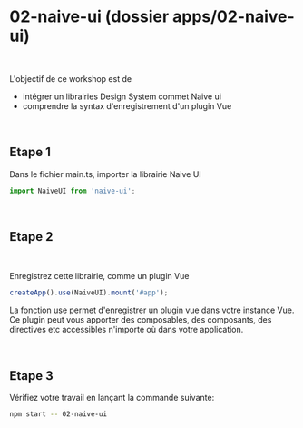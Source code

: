 # 02-naive-ui (dossier apps/02-naive-ui)

<br/>

L'objectif de ce workshop est de
- intégrer un librairies Design System commet Naive ui
- comprendre la syntax d'enregistrement d'un plugin Vue

<br/>

## Etape 1

Dans le fichier main.ts, importer la librairie Naive UI 

```typescript
import NaiveUI from 'naive-ui';
```

<br/>

## Etape 2
<br/>

Enregistrez cette librairie, comme un plugin Vue

```typescript
createApp().use(NaiveUI).mount('#app');
```

La fonction use permet d'enregistrer un plugin vue dans votre instance Vue. Ce plugin peut vous apporter des composables, des composants, des directives etc accessibles n'importe où dans votre application.

<br/>

## Etape 3

Vérifiez votre travail en lançant la commande suivante:

```bash
npm start -- 02-naive-ui
```
